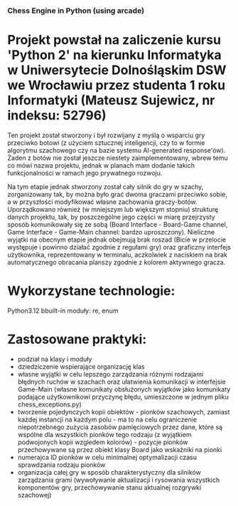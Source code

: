 ### Chess Engine in Python (using arcade)

# Projekt powstał na zaliczenie kursu 'Python 2' na kierunku Informatyka w Uniwersytecie Dolnośląskim DSW we Wrocławiu przez studenta 1 roku Informatyki (Mateusz Sujewicz, nr indeksu: 52796)

Ten projekt został stworzony i był rozwijany z myślą o wsparciu gry przeciwko botowi (z użyciem sztucznej inteligencji, czy to w formie algorytmu szachowego czy na bazie systemu AI-generated response'ów). 
Żaden z botów nie został jeszcze niestety zaimplementowany, wbrew temu co mówi nazwa projektu, jednak w planach mam dodanie takich funkcjonalności w ramach jego prywatnego rozwoju.

Na tym etapie jednak stworzony został cały silnik do gry w szachy, zorganizowany tak, by można było grać dwoma graczami przeciwko sobie, a w przyszłości modyfikować własne zachowania graczy-botów. Uporządkowano również 
(w mniejszym lub większym stopniu) strukturę danych projektu, tak, by poszczególne jego części w miarę przejrzysty sposób komunikowały się ze sobą (Board Interface - Board-Game channel, Game Interface - Game-Main channel: bardzo uproszczony).
Nieliczne wyjątki na obecnym etapie jednak obejmują brak roszad (Bicie w przelocie występuje i powinno działać zgodnie z regułami gry) oraz graficzny interfejs użytkownika, reprezentowany w terminalu, aczkolwiek z naciskiem na brak 
automatycznego obracania planszy zgodnie z kolorem aktywnego gracza.

# Wykorzystane technologie: 
Python3.12
bbuilt-in moduły: re, enum

# Zastosowane praktyki:
 - podział na klasy i moduły
 - dziedziczenie wspierające organizację klas
 - własne wyjątki w celu lepszego zarządzania różnymi rodzajami błędnych ruchów w szachach oraz ułatwienia komunikacji w interfejsie Game-Main (własne komunikaty obsłużonych wyjątków jako komunikaty podające użytkownikowi przyczynę błędu, 
umieszczone w jednym pliku chess_exceptions.py)
 - tworzenie pojedynczych kopii obiektów - pionków szachowych, zamiast każdej instancji na każdym polu - ma to na celu ograniczenie niepotrzebnego zużycia zasobów pamięciowych przez dane, które są wspólne dla wszystkich pionków tego rodzaju 
(z wyjątkiem podwojonych kopii wzgledem kolorów) - pozycje pionków przechowywane są przez obiekt klasy Board jako wskaźniki na pionki
 - numerajca ID pionków w celu minimalnej optymalizacji czasu sprawdzania rodzaju pionków
 - organizacja całej gry w sposób charakterystyczny dla silników zarządzania grami (wywoływanie aktualizacji i rysowania wszystkich komponentów gry, przechowywanie stanu aktualnej rozgrywki szachowej)
